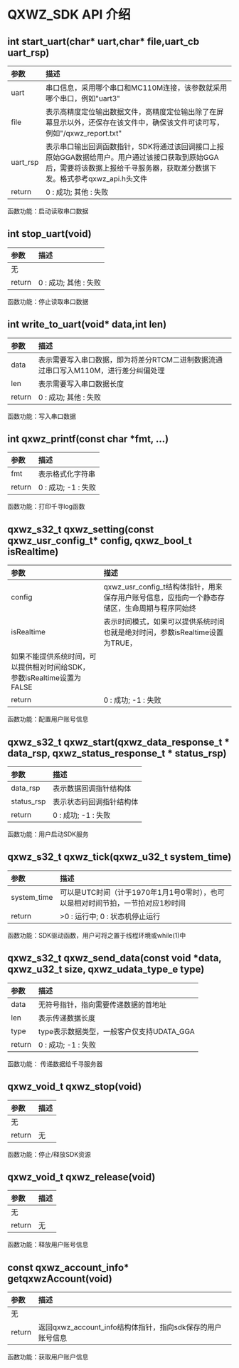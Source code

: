 # QXWZ_SDK API 介绍

##  int start_uart(char* uart,char* file,uart_cb uart_rsp)
|**参数**                           |**描述**|
|:-----                             |:----|
|uart                               |串口信息，采用哪个串口和MC110M连接，该参数就采用哪个串口，例如"uart3"|
|file                               |表示高精度定位输出数据文件，高精度定位输出除了在屏幕显示以外，还保存在该文件中，确保该文件可读可写，例如"/qxwz_report.txt"|
|uart_rsp                           |表示串口输出回调函数指针，SDK将通过该回调接口上报原始GGA数据给用户。用户通过该接口获取到原始GGA后，需要将该数据上报给千寻服务器，获取差分数据下发。格式参考qxwz_api.h头文件|
|return                             |0 : 成功; 其他 : 失败|



函数功能：启动读取串口数据

   

##  int stop_uart(void)
|**参数**                           |**描述**|
|:-----                             |:----|
|无                                 |     |
|return                             |0 : 成功; 其他 : 失败|


函数功能：停止读取串口数据


   
##  int write_to_uart(void* data,int len)
|**参数**                           |**描述**|
|:-----                             |:----|
|data                               |表示需要写入串口数据，即为将差分RTCM二进制数据流通过串口写入M110M，进行差分纠偏处理|
|len                                |表示需要写入串口数据长度|
|return                             |0 : 成功; 其他 : 失败|


函数功能：写入串口数据



   
##  int qxwz_printf(const char *fmt, ...)
|**参数**                           |**描述**|
|:-----                             |:----|
|fmt                                |表示格式化字符串|
|return                             |0 : 成功; -1 : 失败|


函数功能：打印千寻log函数


   
##  qxwz_s32_t qxwz_setting(const qxwz_usr_config_t* config, qxwz_bool_t isRealtime)
|**参数**                           |**描述**|
|:-----                             |:----|
|config                             |qxwz_usr_config_t结构体指针，用来保存用户账号信息，应指向一个静态存储区，生命周期与程序同始终|
|isRealtime                         |表示时间模式，如果可以提供系统时间也就是绝对时间，参数isRealtime设置为TRUE，
   如果不能提供系统时间，可以提供相对时间给SDK，参数isRealtime设置为FALSE|
|return                             |0 : 成功; -1 : 失败|

 
函数功能：配置用户账号信息

   
##  qxwz_s32_t qxwz_start(qxwz_data_response_t * data_rsp, qxwz_status_response_t * status_rsp)
|**参数**                           |**描述**|
|:-----                             |:----|
|data_rsp                           |表示数据回调指针结构体|
|status_rsp                         |表示状态码回调指针结构体|
|return                             |0 : 成功; -1 : 失败|


函数功能：用户启动SDK服务



   
##  qxwz_s32_t qxwz_tick(qxwz_u32_t system_time)
|**参数**                           |**描述**|
|:-----                             |:----|
|system_time                        |可以是UTC时间（计于1970年1月1号0零时），也可以是相对时间节拍，一节拍对应1秒时间|
|return                             | >0 : 运行中; 0 : 状态机停止运行|


函数功能：SDK驱动函数，用户可将之置于线程环境或while(1)中



   
##  qxwz_s32_t qxwz_send_data(const void *data, qxwz_u32_t size, qxwz_udata_type_e type)
|**参数**                           |**描述**|
|:-----                             |:----|
|data                               |无符号指针，指向需要传递数据的首地址|
|len                                |表示传递数据长度|
|type                               |type表示数据类型，一般客户仅支持UDATA_GGA|
|return                             |0 : 成功; -1 : 失败|

函数功能： 传递数据给千寻服务器
   
##  qxwz_void_t qxwz_stop(void)
|**参数**                           |**描述**|
|:-----                             |:----|
|无                                 |     |
|return                             |无|


函数功能：停止/释放SDK资源


   
##  qxwz_void_t qxwz_release(void)
|**参数**                           |**描述**|
|:-----                             |:----|
|无                                 |     |
|return                             |无|


函数功能：释放用户账号信息


   
##  const qxwz_account_info* getqxwzAccount(void)
|**参数**                           |**描述**|
|:-----                             |:----|
|无                                 |     |
|return                             |返回qxwz_account_info结构体指针，指向sdk保存的用户账号信息|


函数功能：获取用户账户信息

   
